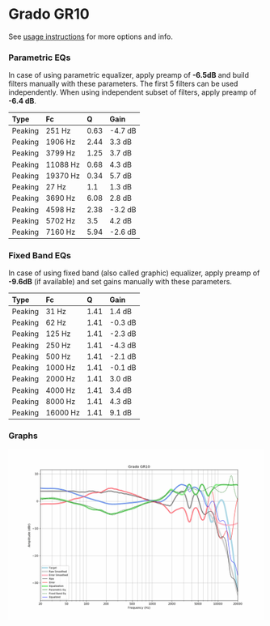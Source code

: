 # Grado GR10
See [usage instructions](https://github.com/jaakkopasanen/AutoEq#usage) for more options and info.

### Parametric EQs
In case of using parametric equalizer, apply preamp of **-6.5dB** and build filters manually
with these parameters. The first 5 filters can be used independently.
When using independent subset of filters, apply preamp of **-6.4 dB**.

| Type    | Fc       |    Q | Gain    |
|:--------|:---------|:-----|:--------|
| Peaking | 251 Hz   | 0.63 | -4.7 dB |
| Peaking | 1906 Hz  | 2.44 | 3.3 dB  |
| Peaking | 3799 Hz  | 1.25 | 3.7 dB  |
| Peaking | 11088 Hz | 0.68 | 4.3 dB  |
| Peaking | 19370 Hz | 0.34 | 5.7 dB  |
| Peaking | 27 Hz    | 1.1  | 1.3 dB  |
| Peaking | 3690 Hz  | 6.08 | 2.8 dB  |
| Peaking | 4598 Hz  | 2.38 | -3.2 dB |
| Peaking | 5702 Hz  | 3.5  | 4.2 dB  |
| Peaking | 7160 Hz  | 5.94 | -2.6 dB |

### Fixed Band EQs
In case of using fixed band (also called graphic) equalizer, apply preamp of **-9.6dB**
(if available) and set gains manually with these parameters.

| Type    | Fc       |    Q | Gain    |
|:--------|:---------|:-----|:--------|
| Peaking | 31 Hz    | 1.41 | 1.4 dB  |
| Peaking | 62 Hz    | 1.41 | -0.3 dB |
| Peaking | 125 Hz   | 1.41 | -2.3 dB |
| Peaking | 250 Hz   | 1.41 | -4.3 dB |
| Peaking | 500 Hz   | 1.41 | -2.1 dB |
| Peaking | 1000 Hz  | 1.41 | -0.1 dB |
| Peaking | 2000 Hz  | 1.41 | 3.0 dB  |
| Peaking | 4000 Hz  | 1.41 | 3.4 dB  |
| Peaking | 8000 Hz  | 1.41 | 4.3 dB  |
| Peaking | 16000 Hz | 1.41 | 9.1 dB  |

### Graphs
![](./Grado%20GR10.png)